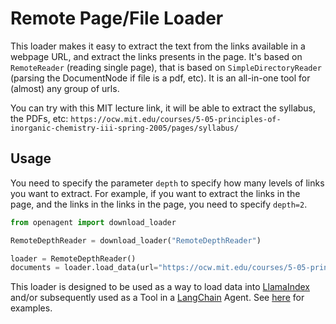 # Remote Page/File Loader

This loader makes it easy to extract the text from the links available in a webpage URL, and extract the links presents in the page. It's based on `RemoteReader` (reading single page), that is based on `SimpleDirectoryReader` (parsing the DocumentNode if file is a pdf, etc). It is an all-in-one tool for (almost) any group of urls.

You can try with this MIT lecture link, it will be able to extract the syllabus, the PDFs, etc:
`https://ocw.mit.edu/courses/5-05-principles-of-inorganic-chemistry-iii-spring-2005/pages/syllabus/`

## Usage

You need to specify the parameter `depth` to specify how many levels of links you want to extract. For example, if you want to extract the links in the page, and the links in the links in the page, you need to specify `depth=2`.

```python
from openagent import download_loader

RemoteDepthReader = download_loader("RemoteDepthReader")

loader = RemoteDepthReader()
documents = loader.load_data(url="https://ocw.mit.edu/courses/5-05-principles-of-inorganic-chemistry-iii-spring-2005/pages/syllabus/")
```

This loader is designed to be used as a way to load data into [LlamaIndex](https://github.com/jerryjliu/gpt_index/tree/main/gpt_index) and/or subsequently used as a Tool in a [LangChain](https://github.com/hwchase17/langchain) Agent. See [here](https://github.com/emptycrown/llama-hub/tree/main) for examples.
